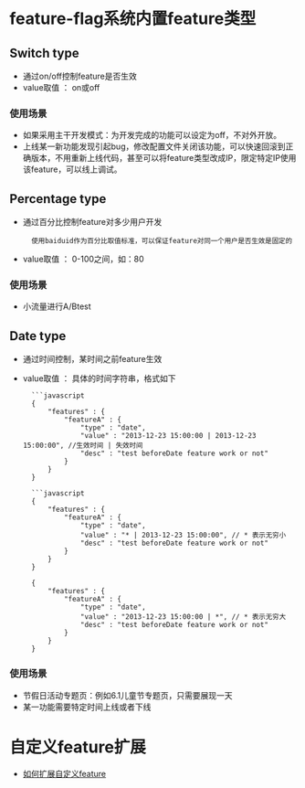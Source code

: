
# feature-flag系统内置feature类型

## Switch type

* 通过on/off控制feature是否生效
* value取值 ： on或off

### 使用场景

* 如果采用主干开发模式：为开发完成的功能可以设定为off，不对外开放。
* 上线某一新功能发现引起bug，修改配置文件关闭该功能，可以快速回滚到正确版本，不用重新上线代码，甚至可以将feature类型改成IP，限定特定IP使用该feature，可以线上调试。

## Percentage type

* 通过百分比控制feature对多少用户开发

        使用baiduid作为百分比取值标准，可以保证feature对同一个用户是否生效是固定的

* value取值 ： 0-100之间，如：80

### 使用场景

* 小流量进行A/Btest

## Date type

* 通过时间控制，某时间之前feature生效
* value取值 ： 具体的时间字符串，格式如下

        ```javascript
        {
            "features" : {
                "featureA" : {
                    "type" : "date",
                    "value" : "2013-12-23 15:00:00 | 2013-12-23 15:00:00", //生效时间 | 失效时间
                    "desc" : "test beforeDate feature work or not"
                }
            }
        }

        ```javascript
        {
            "features" : {
                "featureA" : {
                    "type" : "date",
                    "value" : "* | 2013-12-23 15:00:00", // * 表示无穷小
                    "desc" : "test beforeDate feature work or not"
                }
            }
        }

        {
            "features" : {
                "featureA" : {
                    "type" : "date",
                    "value" : "2013-12-23 15:00:00 | *", // * 表示无穷大
                    "desc" : "test beforeDate feature work or not"
                }
            }
        }

### 使用场景

* 节假日活动专题页：例如6.1儿童节专题页，只需要展现一天
* 某一功能需要特定时间上线或者下线

# 自定义feature扩展

* [如何扩展自定义feature](./feature-extends.md)
